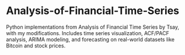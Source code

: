 # Analysis-of-Financial-Time-Series
Python implementations from Analysis of Financial Time Series by Tsay, with my modifications. Includes time series visualization, ACF/PACF analysis, ARIMA modeling, and forecasting on real-world datasets like Bitcoin and stock prices.
